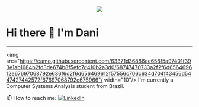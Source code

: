 <div id="header" align="center">
  <img src="https://media.giphy.com/media/v1.Y2lkPTc5MGI3NjExNzAwNzQzMDE0NDE4OGY1MzhhYWJlNzNlOTk1MWIwM2MzYWUxZDRhYiZlcD12MV9pbnRlcm5hbF9naWZzX2dpZklkJmN0PWc/XTSAu52BAHuAYB7BB6/giphy.gif"/>
</div>

<h1>
  Hi there 👋 I'm Dani
</h1>

---

<img src="https://camo.githubusercontent.com/63371d36886ee658f5a97401f393e1ab1684b2fd3de674b8f5efc7d410b2a3d0/68747470733a2f2f6d656469612e67697068792e636f6d2f6d656469612f57556c706c634d704f43456d5447427442572f67697068792e676966"/ width="10"/> I'm currently a Computer Systems Analysis student from Brazil.

📫 How to reach me:
  <a href="https://www.linkedin.com/in/daniele-peres-ab423a32/">
    <img src="https://img.shields.io/badge/LinkedIn-0077B5?style=for-the-badge&logo=linkedin&logoColor=white" alt="LinkedIn"/>
  </a>


<div id="views counter" align="center">
  <img src="https://komarev.com/ghpvc/?username=unbestimmt&style=flat-square&color=blue" alt=""/>
 </div>

<!--
**unbestimmt/unbestimmt** is a ✨ _special_ ✨ repository because its `README.md` (this file) appears on your GitHub profile.

Here are some ideas to get you started:

- 🔭 I’m currently working on ...
- 🌱 I’m currently learning ...
- 👯 I’m looking to collaborate on ...
- 🤔 I’m looking for help with ...
- 💬 Ask me about ...
- 📫 How to reach me: ...
- 😄 Pronouns: ...
- ⚡ Fun fact: ...
-->
